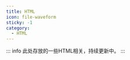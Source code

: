 ```yaml
---
title: HTML
icon: file-waveform
sticky: -1
category:
  - HTML
---
```

::: info
此处存放的一些HTML相关，持续更新中。
:::
<Catalog  />
